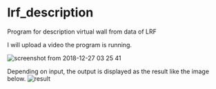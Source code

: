 # lrf_description

Program for description virtual wall from data of LRF

I will upload a video the program is running.

![screenshot from 2018-12-27 03 25 41](https://user-images.githubusercontent.com/33017096/50563293-fe892b00-0d5e-11e9-863c-e6f0869e6bb5.png)


Depending on input, the output is displayed as the result like the image below.
![result](https://github.com/mako12345/lrf_description/blob/media/test.gif)

